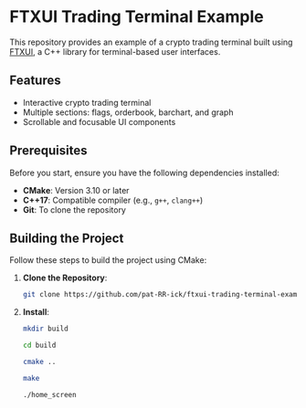 # FTXUI Trading Terminal Example

This repository provides an example of a crypto trading terminal built using [FTXUI](https://github.com/ArthurSonzogni/FTXUI), a C++ library for terminal-based user interfaces.

## Features

- Interactive crypto trading terminal
- Multiple sections: flags, orderbook, barchart, and graph
- Scrollable and focusable UI components

## Prerequisites

Before you start, ensure you have the following dependencies installed:

- **CMake**: Version 3.10 or later
- **C++17**: Compatible compiler (e.g., `g++`, `clang++`)
- **Git**: To clone the repository

## Building the Project

Follow these steps to build the project using CMake:

1. **Clone the Repository**:

   ```sh
   git clone https://github.com/pat-RR-ick/ftxui-trading-terminal-example

2. **Install**:

   ```sh
   mkdir build
   
   cd build
   
   cmake ..
   
   make
   
   ./home_screen
